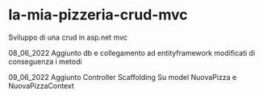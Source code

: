 # la-mia-pizzeria-crud-mvc
Sviluppo di una crud in asp.net  mvc



08_06_2022
Aggiunto db e collegamento ad entityframework modificati di conseguenza i metodi

09_06_2022
Aggiunto Controller Scaffolding Su model NuovaPizza e NuovaPizzaContext

